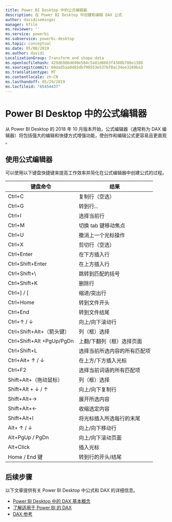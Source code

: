 ```yaml
---
title: Power BI Desktop 中的公式编辑器
description: 在 Power BI Desktop 中创建和编辑 DAX 公式
author: davidiseminger
manager: kfile
ms.reviewer: ''
ms.service: powerbi
ms.subservice: powerbi-desktop
ms.topic: conceptual
ms.date: 05/08/2019
ms.author: davidi
LocalizationGroup: Transform and shape data
ms.openlocfilehash: 429d6986d690e584c5a81d6663f4388b708e1380
ms.sourcegitcommit: 60dad5aa0d85db790553e537bf8ac34ee3289ba3
ms.translationtype: MT
ms.contentlocale: zh-CN
ms.lasthandoff: 05/29/2019
ms.locfileid: "65454437"
---
```

# <a name="formula-editor-in-power-bi-desktop"></a>Power BI Desktop 中的公式编辑器

从 Power BI Desktop 的 2018 年 10 月版本开始，公式编辑器（通常称为 DAX 编辑器）将包括强大的编辑和快捷方式增强功能，使创作和编辑公式更容易且更直观  。 

## <a name="using-the-formula-editor"></a>使用公式编辑器

可以使用以下键盘快捷键来提高工作效率并简化在公式编辑器中创建公式的过程。


|键盘命令  |结果  |
|---------|---------|
|Ctrl+C  | 复制行（空选） |
|Ctrl+G  |转到行... |
|Ctrl+I  |选择当前行  |
|Ctrl+M  |切换 tab 键移动焦点 |
|Ctrl+U  |撤消上一个光标操作  |
|Ctrl+X   | 剪切行（空选） |
|Ctrl+Enter  |在下方插入行  |
|Ctrl+Shift+Enter  |在上方插入行  |
|Ctrl+Shift+\  |跳转到匹配的括号  |
|Ctrl+Shift+K  |删除行  |
|Ctrl+] / [  |缩进/突出行  |
|Ctrl+Home  |转到文件开头  |
|Ctrl+End  |转到文件结尾  |
|Ctrl+↑ / ↓   |向上/向下滚动行  |
|Ctrl+Shift+Alt+（箭头键）  |列（框）选择  |
|Ctrl+Shift+Alt +PgUp/PgDn  |上翻/下翻列（框）选择页面 |
|Ctrl+Shift+L  |选择当前所选内容的所有匹配项 |
|Ctrl+Alt+ ↑ / ↓  |在上方/下方插入光标  |
|Ctrl+F2  |选择当前词语的所有匹配项 | 
|Shift+Alt+（拖动鼠标） |列（框）选择  |
|Shift+Alt + ↓ / ↑  |向上/向下复制行  |
|Shift+Alt+→  |展开所选内容  |
|Shift+Alt+←  |收缩选定内容 |
|Shift+Alt+I  |将光标插入所选每行的末尾 |
|Alt+ ↑ / ↓  | 向上/向下移动行 |
|Alt+PgUp / PgDn  |向上/向下滚动页面  |
|Alt+Click  |插入光标  |
|Home / End 键  |转到行的开头/结尾  |

## <a name="next-steps"></a>后续步骤

以下文章提供有关 Power BI Desktop 中公式和 DAX 的详细信息。

* [Power BI Desktop 中的 DAX 基本概念](desktop-quickstart-learn-dax-basics.md)
* [了解适用于 Power BI 的 DAX](https://docs.microsoft.com/power-bi/guided-learning/introductiontodax?tutorial-step=1)
* [DAX 参考](https://msdn.microsoft.com/query-bi/dax/data-analysis-expressions-dax-reference)

